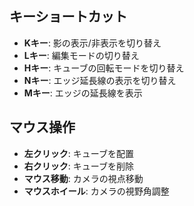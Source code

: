 
## キーショートカット

- **Kキー**: 影の表示/非表示を切り替え
- **Lキー**: 編集モードの切り替え
- **Hキー**: キューブの回転モードを切り替え
- **Nキー**: エッジ延長線の表示を切り替え
- **Mキー**: エッジの延長線を表示

## マウス操作

- **左クリック**: キューブを配置
- **右クリック**: キューブを削除
- **マウス移動**: カメラの視点移動
- **マウスホイール**: カメラの視野角調整

